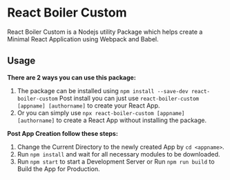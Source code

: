 # **React Boiler Custom**

React Boiler Custom is a Nodejs utility Package which helps create a Minimal React Application using Webpack and Babel.

## **Usage**

**There are 2 ways you can use this package:**

1. The package can be installed using
   ```npm install --save-dev react-boiler-custom```
   Post install you can just use
   ```react-boiler-custom [appname] [authorname]```
   to create your React App.
2. Or you can simply use
   ```npx react-boiler-custom [appname] [authorname]```
   to create a React App without installing the package.

**Post App Creation follow these steps:**

1. Change the Current Directory to the newly created App by `cd <appname>`.
2. Run `npm install` and wait for all necessary modules to be downloaded.
3. Run `npm start` to start a Development Server or Run `npm run build` to Build the App for Production.
